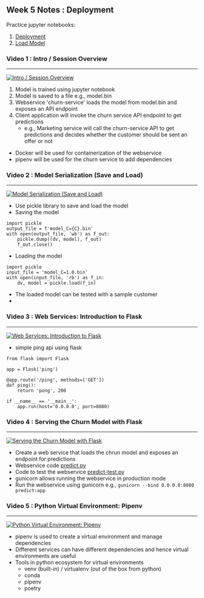 ## Week 5 Notes : Deployment
Practice jupyter notebooks: 
   1. [Deployment](week5-deployment.ipynb)
   2. [Load Model](week5-load-model.ipynb)


### Video 1 :  Intro / Session Overview 

----

[![Intro / Session Overview ](https://img.youtube.com/vi/agIFak9A3m8/0.jpg)](https://www.youtube.com/watch?v=agIFak9A3m8&list=PL3MmuxUbc_hIhxl5Ji8t4O6lPAOpHaCLR&index=51)

1. Model is trained using jupyter notebook
2. Model is saved to a file e.g., model.bin
3. Webservice 'churn-service' loads the model from model.bin and exposes an API endpoint
4. Client application will invoke the churn service API endpoint to get predictions
   - e.g., Marketing service will call the churn-service API to get predictions and decides whether the customer should be sent an offer or not

- Docker will be used for containerization of the webservice
- pipenv will be used for the churn service to add dependencies

### Video 2 :  Model Serialization (Save and Load)

----

[![Model Serialization (Save and Load)](https://img.youtube.com/vi/EJpqZ7OlwFU/0.jpg)](https://www.youtube.com/watch?v=EJpqZ7OlwFU&list=PL3MmuxUbc_hIhxl5Ji8t4O6lPAOpHaCLR&index=52)

- Use pickle library to save and load the model
- Saving the model
```
import pickle
output_file = f'model_C={C}.bin'
with open(output_file, 'wb') as f_out:
    pickle.dump((dv, model), f_out)
    f_out.close()
```

- Loading the model
```
import pickle
input_file = 'model_C=1.0.bin'
with open(input_file, 'rb') as f_in: 
    dv, model = pickle.load(f_in)
```
- The loaded model can be tested with a sample customer
- 

### Video 3 : Web Services: Introduction to Flask

----

[![Web Services: Introduction to Flask](https://img.youtube.com/vi/W7ubna1Rfv8/0.jpg)](https://www.youtube.com/watch?v=W7ubna1Rfv8&list=PL3MmuxUbc_hIhxl5Ji8t4O6lPAOpHaCLR&index=53)

- simple ping api using flask

```
from flask import Flask

app = Flask('ping')

@app.route('/ping', methods=['GET'])
def ping():
    return 'pong', 200

if __name__ == '__main__':
    app.run(host='0.0.0.0', port=8080)
```

### Video 4 : Serving the Churn Model with Flask

----

[![Serving the Churn Model with Flask](https://img.youtube.com/vi/Q7ZWPgPnRz8/0.jpg)](https://www.youtube.com/watch?v=Q7ZWPgPnRz8&list=PL3MmuxUbc_hIhxl5Ji8t4O6lPAOpHaCLR&index=54)

- Create a web service that loads the chrun model and exposes an endpoint for predictions
- Webservice code [predict.py](predict.py)
- Code to test the webservice [predict-test.py](predict-test.py)
- gunicorn allows running the webservice in production mode
- Run the webservice using gunicorn e.g., `gunicorn --bind 0.0.0.0:8080 predict:app`


### Video 5 :  Python Virtual Environment: Pipenv

----

[![Python Virtual Environment: Pipenv](https://img.youtube.com/vi/BMXh8JGROHM/0.jpg)](https://www.youtube.com/watch?v=BMXh8JGROHM&list=PL3MmuxUbc_hIhxl5Ji8t4O6lPAOpHaCLR&index=55)

- pipenv is used to create a virtual environment and manage dependencies
- Different services can have different dependencies and hence virtual environments are useful
- Tools in python ecosystem for virtual environments
   - venv (built-in) / virtualenv (out of the box from python)
   - conda
   - pipenv
   - poetry